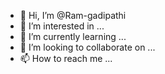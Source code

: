 - 👋 Hi, I’m @Ram-gadipathi
- 👀 I’m interested in ...
- 🌱 I’m currently learning ...
- 💞️ I’m looking to collaborate on ...
- 📫 How to reach me ...

<!---
Ram-gadipathi/Ram-gadipathi is a ✨ special ✨ repository because its `README.md` (this file) appears on your GitHub profile.
You can click the Preview link to take a look at your changes.
--->
